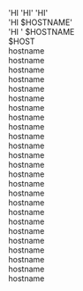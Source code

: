 'HI 
'HI' 
'HI'  
'HI $HOSTNAME'  
'HI ' $HOSTNAME  
$HOST  
hostname  
hostname  
hostname  
hostname  
hostname  
hostname  
hostname  
hostname  
hostname  
hostname  
hostname  
hostname  
hostname  
hostname  
hostname  
hostname  
hostname  
hostname  
hostname  
hostname  
hostname  
hostname  
hostname  
hostname  
hostname  
